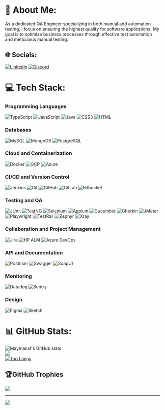 # 💫 About Me:
As a dedicated QA Engineer specializing in both manual and automation testing, I focus on ensuring the highest quality for software applications. My goal is to optimize business processes through effective test automation and meticulous manual testing.

## 🌐 Socials:
[![LinkedIn](https://img.shields.io/badge/LinkedIn-%230077B5.svg?logo=linkedin&logoColor=white)](https://www.linkedin.com/in/mohamed-aymen-ben-nafaa/)
[![Discord](https://img.shields.io/badge/Discord-%237289DA.svg?logo=discord&logoColor=white)](htttps://discord.gg/maymanaf9090)

# 💻 Tech Stack:

### Programming Languages
![TypeScript](https://img.shields.io/badge/typescript-%23007ACC.svg?style=for-the-badge&logo=typescript&logoColor=white)
![JavaScript](https://img.shields.io/badge/javascript-%23323330.svg?style=for-the-badge&logo=javascript&logoColor=%23F7DF1E)
![Java](https://img.shields.io/badge/java-%23ED8B00.svg?style=for-the-badge&logo=java&logoColor=white)
![CSS3](https://img.shields.io/badge/css3-%231572B6.svg?style=for-the-badge&logo=css3&logoColor=white)
![HTML](https://img.shields.io/badge/html-%23E34F26.svg?style=for-the-badge&logo=html5&logoColor=white)

### Databases
![MySQL](https://img.shields.io/badge/mysql-%2300000f.svg?style=for-the-badge&logo=mysql&logoColor=white)
![MongoDB](https://img.shields.io/badge/MongoDB-%234ea94b.svg?style=for-the-badge&logo=mongodb&logoColor=white)
![PostgreSQL](https://img.shields.io/badge/postgresql-%23336791.svg?style=for-the-badge&logo=postgresql&logoColor=white)

### Cloud and Containerization
![Docker](https://img.shields.io/badge/docker-%230db7ed.svg?style=for-the-badge&logo=docker&logoColor=white)
![GCP](https://img.shields.io/badge/google%20cloud-%234285F4.svg?style=for-the-badge&logo=google-cloud&logoColor=white)
![Azure](https://img.shields.io/badge/azure-%230072C6.svg?style=for-the-badge&logo=microsoftazure&logoColor=white)

### CI/CD and Version Control
![Jenkins](https://img.shields.io/badge/jenkins-%232C5263.svg?style=for-the-badge&logo=jenkins&logoColor=white)
![Git](https://img.shields.io/badge/git-%23F05033.svg?style=for-the-badge&logo=git&logoColor=white)
![GitHub](https://img.shields.io/badge/github-%23181717.svg?style=for-the-badge&logo=github&logoColor=white)
![GitLab](https://img.shields.io/badge/gitlab-%23181717.svg?style=for-the-badge&logo=gitlab&logoColor=white)
![Bitbucket](https://img.shields.io/badge/bitbucket-%230047B3.svg?style=for-the-badge&logo=bitbucket&logoColor=white)

### Testing and QA
![JUnit](https://img.shields.io/badge/junit-%2325A162.svg?style=for-the-badge&logo=junit5&logoColor=white)
![TestNG](https://img.shields.io/badge/testng-%23D24939.svg?style=for-the-badge&logo=testng&logoColor=white)
![Selenium](https://img.shields.io/badge/selenium-%2343B02A.svg?style=for-the-badge&logo=selenium&logoColor=white)
![Appium](https://img.shields.io/badge/appium-%2367A8E4.svg?style=for-the-badge&logo=appium&logoColor=white)
![Cucumber](https://img.shields.io/badge/cucumber-%2300AC43.svg?style=for-the-badge&logo=cucumber&logoColor=white)
![Gherkin](https://img.shields.io/badge/gherkin-%23D0D0D0.svg?style=for-the-badge&logo=cucumber&logoColor=white)
![JMeter](https://img.shields.io/badge/jmeter-%23D22128.svg?style=for-the-badge&logo=apache-jmeter&logoColor=white)
![Playwright](https://img.shields.io/badge/playwright-%23B3178F.svg?style=for-the-badge&logo=playwright&logoColor=white)
![TestRail](https://img.shields.io/badge/testrail-%230064FF.svg?style=for-the-badge&logo=testrail&logoColor=white)
![Zephyr](https://img.shields.io/badge/zephyr-%2300A4CC.svg?style=for-the-badge&logo=zephyr&logoColor=white)
![Xray](https://img.shields.io/badge/xray-%231C1C1C.svg?style=for-the-badge&logo=xray&logoColor=white)

### Collaboration and Project Management
![Jira](https://img.shields.io/badge/jira-%230A0FFF.svg?style=for-the-badge&logo=jira&logoColor=white)
![HP ALM](https://img.shields.io/badge/HP%20ALM-%23000000.svg?style=for-the-badge&logo=hp&logoColor=white)
![Azure DevOps](https://img.shields.io/badge/azuredevops-%230072C6.svg?style=for-the-badge&logo=azuredevops&logoColor=white)

### API and Documentation
![Postman](https://img.shields.io/badge/postman-%23FF6C37.svg?style=for-the-badge&logo=postman&logoColor=white)
![Swagger](https://img.shields.io/badge/swagger-%2385EA2D.svg?style=for-the-badge&logo=swagger&logoColor=white)
![SoapUI](https://img.shields.io/badge/soapui-%2334A853.svg?style=for-the-badge&logo=soapui&logoColor=white)

### Monitoring
![Datadog](https://img.shields.io/badge/datadog-%234933FF.svg?style=for-the-badge&logo=datadog&logoColor=white)
![Sentry](https://img.shields.io/badge/sentry-%2348535E.svg?style=for-the-badge&logo=sentry&logoColor=white)

### Design
![Figma](https://img.shields.io/badge/figma-%23F24E1E.svg?style=for-the-badge&logo=figma&logoColor=white)
![Sketch](https://img.shields.io/badge/sketch-%23F7B500.svg?style=for-the-badge&logo=sketch&logoColor=white)

# 📊 GitHub Stats:
![Maymanaf's GitHub stats](https://github-readme-stats.vercel.app/api?username=Maymanaf&theme=nightowl&hide_border=false&show_icons=true)<br/>
![](https://github-readme-streak-stats.herokuapp.com/?user=Maymanaf&theme=nightowl&hide_border=false)<br/>
[![Top Langs](https://github-readme-stats.vercel.app/api/top-langs/?username=Maymanaf&theme=nightowl&hide_border=false)](https://github.com/anuraghazra/github-readme-stats)

## 🏆GitHub Trophies
![](https://github-trophies.vercel.app/?username=maymanaf&theme=dracula&no-frame=false&no-bg=false&margin-w=4)

---
[![](https://visitcount.itsvg.in/api?id=maymanaf&icon=0&color=6)](https://visitcount.itsvg.in)

